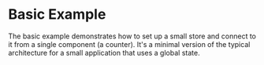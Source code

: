 # Basic Example

The basic example demonstrates how to set up a small store and connect to it from a single component (a counter). It's a minimal version of the typical architecture for a small application that uses a global state.

